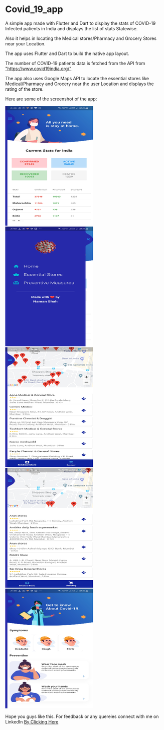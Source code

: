 # Covid_19_app
 A simple app made with Flutter and Dart to display the stats of COVID-19 Infected patients in India and displays the list of stats Statewise.
 
 Also it helps in locating the Medical stores/Pharmacy and Grocery Stores near your Location.
<p> 
 The app uses Flutter and Dart to build the native app layout.
 <p>The number of COVID-19 patients data is fetched from the API from <a href="https://www.covid19india.org/">"https://www.covid19india.org/"</a>
 <p>The app also uses Google Maps API to locate the essential stores like Medical/Pharmacy and Grocery near the user Location and displays the rating of the store.
 
 <p><p>
 Here are some of the screenshot of the app:
 <p>
 <img src="https://github.com/shahnamana/Covid_19_app/blob/master/Screenshot/Screenshot_20200502-144902.jpg" width="280" height="380">
 <img src="https://github.com/shahnamana/Covid_19_app/blob/master/Screenshot/Screenshot_20200502-144909.jpg" width="280" height="380">
 <img src="https://github.com/shahnamana/Covid_19_app/blob/master/Screenshot/Screenshot_20200502-144930.jpg" width="280" height="380">
 <img src="https://github.com/shahnamana/Covid_19_app/blob/master/Screenshot/Screenshot_20200502-144940.jpg" width="280" height="380">
 <img src="https://github.com/shahnamana/Covid_19_app/blob/master/Screenshot/Screenshot_20200502-144945.jpg" width="280" height="380">
 </p>
 


<p>
 <p>
  <p>
   Hope you guys like this. For feedback or any quereies connect with me on LinkedIn <a href="https://www.linkedin.com/in/naman-shah-95493378/"> By Clicking Here</a>
